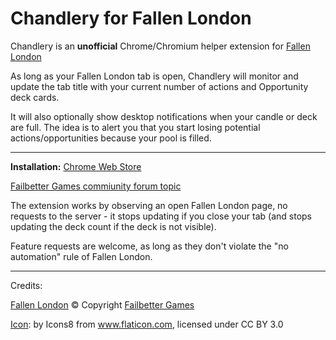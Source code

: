 # Chandlery for Fallen London

Chandlery is an **unofficial** Chrome/Chromium helper extension for [Fallen London](https://fallenlondon.com/)

As long as your Fallen London tab is open, Chandlery will monitor and update the tab title with your current number of actions and Opportunity deck cards.

It will also optionally show desktop notifications when your candle or deck are full. The idea is to alert you that you start losing potential actions/opportunities because your pool is filled.

---

**Installation:** [Chrome Web Store](https://chrome.google.com/webstore/detail/chandlery-for-fallen-lond/anhebaghddcipcnlgoehajobofkgghje)

[Failbetter Games commiunity forum topic](http://community.failbettergames.com/topic19830-browser-extension-chandlery-for-fallen-london.aspx)

The extension works by observing an open Fallen London page, no requests to the server - it stops updating if you close your tab (and stops updating the deck count if the deck is not visible).

Feature requests are welcome, as long as they don't violate the "no automation" rule of Fallen London.

---

Credits:

[Fallen London](http://fallenlondon.com/) © Copyright [Failbetter Games](http://www.failbettergames.com/)

[Icon](http://www.flaticon.com/free-icon/candle-with-fire-flame_48458): by Icons8 from www.flaticon.com, licensed under CC BY 3.0
